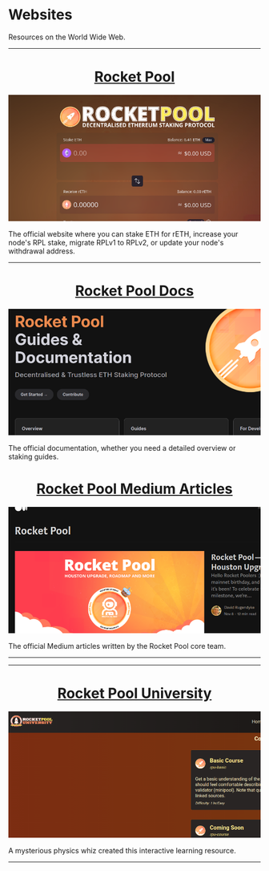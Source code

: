# Websites

Resources on the World Wide Web.

---

<center>

# [Rocket Pool](https://stake.rocketpool.net)

![](../assets/stake-rocketpool-net.png)

</center>

The official website where you can stake ETH for rETH, increase your node's RPL stake, migrate RPLv1 to RPLv2, or update your node's withdrawal address.

---

<center>

# [Rocket Pool Docs](https://docs.rocketpool.net/)

![](../assets/docs-rocketpool-net.png)

</center>

The official documentation, whether you need a detailed overview or staking guides. 

<center>

# [Rocket Pool Medium Articles](https://medium.com/rocket-pool)

![](../assets/rocket-pool-medium.png)

</center>

The official Medium articles written by the Rocket Pool core team.

---

---

<center>

# [Rocket Pool University](https://rocketpooluniversity.xyz/)

![](../assets/rocket-pool-university.png)

</center>

A mysterious physics whiz created this interactive learning resource.

---
